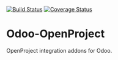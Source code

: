 [![Build Status](https://travis-ci.org/naglis/odoo-openproject.svg?branch=8.0)](https://travis-ci.org/naglis/odoo-openproject)
[![Coverage Status](https://coveralls.io/repos/naglis/odoo-openproject/badge.png?branch=8.0)](https://coveralls.io/r/naglis/odoo-openproject?branch=8.0)

# Odoo-OpenProject

OpenProject integration addons for Odoo.
